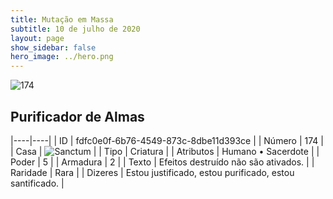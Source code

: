 ```yaml
---
title: Mutação em Massa
subtitle: 10 de julho de 2020
layout: page
show_sidebar: false
hero_image: ../hero.png
---
```


![174](https://cdn.keyforgegame.com/media/card_front/pt/479_174_3PF2M62V5H24_pt.png)

## Purificador de Almas

|----|----|
| ID | fdfc0e0f-6b76-4549-873c-8dbe11d393ce |
| Número | 174 |
| Casa | ![Sanctum](https://archonarcana.com/images/thumb/c/c7/Sanctum.png/22px-Sanctum.png "Santuário") |
| Tipo | Criatura |
| Atributos | Humano • Sacerdote |
| Poder | 5 |
| Armadura | 2 |
| Texto | Efeitos destruído não são ativados. |
| Raridade | Rara |
| Dizeres | Estou justificado, estou purificado,   estou santificado. |
